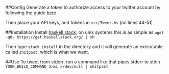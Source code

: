 ##Config
Generate a token to authorize access to your twitter account by following the guide [here](https://dev.twitter.com/oauth/overview/application-owner-access-tokens)

Then place your API keys, and tokens in `src/Tweet.hs` (on lines 44-51)

##Installation
Install [haskell stack](https://docs.haskellstack.org/en/stable/README/#how-to-install); on unix systems this is as simple as
```wget -qO- https://get.haskellstack.org/ | sh```

Then type `stack install` in the directory and it will generate an executable called `shitpost`, which is what we want.

##Use
To tweet from stderr, run a command like that pipes stderr to stdin
```YOUR_BUILD_COMMAND 2>&1 >/dev/null | shitpost```
